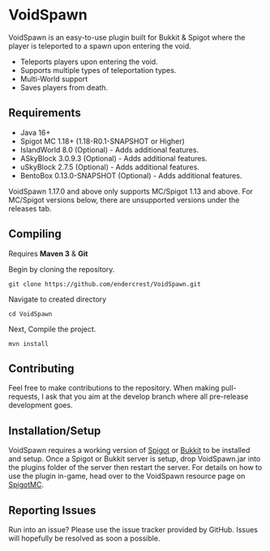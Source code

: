 VoidSpawn
=========
VoidSpawn is an easy-to-use plugin built for Bukkit & Spigot where the player is teleported to a spawn upon entering the void.  

* Teleports players upon entering the void.
* Supports multiple types of teleportation types.
* Multi-World support
* Saves players from death.

Requirements
------
* Java 16+
* Spigot MC 1.18+ (1.18-R0.1-SNAPSHOT or Higher)
* IslandWorld 8.0 (Optional) - Adds additional features.
* ASkyBlock 3.0.9.3 (Optional) - Adds additional features.
* uSkyBlock 2.7.5 (Optional) - Adds additional features.
* BentoBox 0.13.0-SNAPSHOT (Optional) - Adds additional features.

VoidSpawn 1.17.0 and above only supports MC/Spigot 1.13 and above. For MC/Spigot versions below,
there are unsupported versions under the releases tab.

Compiling
------
Requires **Maven 3** & **Git**

Begin by cloning the repository.
```
git clone https://github.com/endercrest/VoidSpawn.git
```
Navigate to created directory
```
cd VoidSpawn
```
Next, Compile the project.
```
mvn install
```

Contributing
------
Feel free to make contributions to the repository. When making
pull-requests, I ask that you aim at the develop branch where all 
pre-release development goes. 

Installation/Setup
------
VoidSpawn requires a working version of [Spigot](http://www.spigotmc.org/)
or [Bukkit](https://bukkit.org/) to be installed and setup. Once a Spigot
or Bukkit server is setup, drop VoidSpawn.jar into the plugins folder of
the server then restart the server. For details on how to use the plugin
in-game, head over to the VoidSpawn resource page on
[SpigotMC](https://www.spigotmc.org/resources/voidspawn.19350/).

Reporting Issues
------
Run into an issue? Please use the issue tracker provided by GitHub.
Issues will hopefully be resolved as soon a possible.
